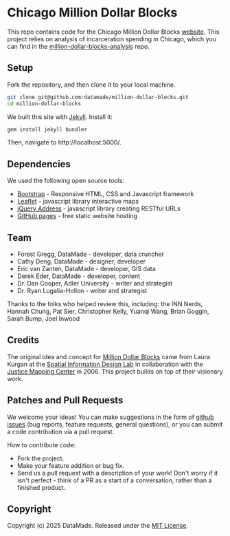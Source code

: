 # Chicago Million Dollar Blocks

This repo contains code for the Chicago Million Dollar Blocks [website](https://chicagosmilliondollarblocks.com/). This project relies on analysis of incarceration spending in Chicago, which you can find in the [million-dollar-blocks-analysis](https://github.com/datamade/million-dollar-blocks-analysis) repo.

## Setup
Fork the repository, and then clone it to your local machine.

``` bash
git clone git@github.com:datamade/million-dollar-blocks.git
cd million-dollar-blocks
```

We built this site with [Jekyll](https://jekyllrb.com/). Install it:

```bash
gem install jekyll bundler
```

Then, navigate to http://localhost:5000/.

## Dependencies
We used the following open source tools:

* [Bootstrap](https://getbootstrap.com/) - Responsive HTML, CSS and Javascript framework
* [Leaflet](https://leafletjs.com/) - javascript library interactive maps
* [jQuery Address](https://github.com/asual/jquery-address) - javascript library creating RESTful URLs
* [GitHub pages](https://pages.github.com/) - free static website hosting

## Team

* Forest Gregg, DataMade - developer, data cruncher
* Cathy Deng, DataMade - designer, developer
* Eric van Zanten, DataMade - developer, GIS data
* Derek Eder, DataMade - developer, content
* Dr. Dan Cooper, Adler University - writer and strategist
* Dr. Ryan Lugalia-Hollon - writer and strategist

Thanks to the folks who helped review this, including: the INN Nerds, Hannah Chung, Pat Sier, Christopher Kelly, Yuanqi Wang, Brian Goggin, Sarah Bump, Joel Inwood

## Credits

The original idea and concept for [Million Dollar Blocks](https://www.spatialinformationdesignlab.org/projects.php%3Fid%3D16) came from Laura Kurgan at the [Spatial Information Design Lab](https://www.spatialinformationdesignlab.org/) in collaboration with the [Justice Mapping Center](https://www.justicemapping.org/) in 2006. This project builds on top of their visionary work.

## Patches and Pull Requests

We welcome your ideas! You can make suggestions in the form of [github issues](https://github.com/datamade/million-dollar-blocks/issues) (bug reports, feature requests, general questions), or you can submit a code contribution via a pull request.

How to contribute code:

- Fork the project.
- Make your feature addition or bug fix.
- Send us a pull request with a description of your work! Don't worry if it isn't perfect - think of a PR as a start of a conversation, rather than a finished product.

## Copyright

Copyright (c) 2025 DataMade. Released under the [MIT License](https://github.com/datamade/million-dollar-blocks/blob/master/LICENSE).

